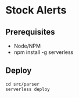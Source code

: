 # Stock Alerts

## Prerequisites

* Node/NPM
* npm install -g serverless

## Deploy

    cd src/parser
    serverless deploy

